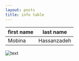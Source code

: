 ```yaml
---
layout: posts
title: info table
---
```

| first name | last name   |
| ---------- | ----------- |
| Mobina     | Hassanzadeh |

![text]()
